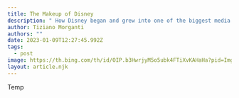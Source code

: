 ```yaml
---
title: The Makeup of Disney
description: " How Disney began and grew into one of the biggest media brands."
author: Tiziano Morganti
authors: ""
date: 2023-01-09T12:27:45.992Z
tags:
  - post
image: https://th.bing.com/th/id/OIP.b3HwrjyM5o5ubk4FTiXvKAHaHa?pid=ImgDet&rs=1
layout: article.njk
---
```

T﻿emp